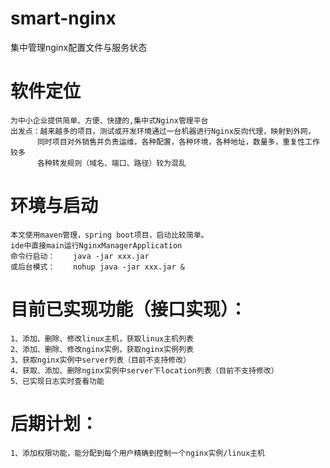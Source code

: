 # smart-nginx
集中管理nginx配置文件与服务状态



# 软件定位
    为中小企业提供简单、方便、快捷的,集中式Nginx管理平台
    出发点：越来越多的项目，测试或开发环境通过一台机器进行Nginx反向代理，映射到外网，
          同时项目对外销售并负责运维，各种配置，各种环境，各种地址，数量多，重复性工作较多
          各种转发规则（域名、端口、路径）较为混乱


# 环境与启动
    本文使用maven管理，spring boot项目，启动比较简单。
    ide中直接main运行NginxManagerApplication
    命令行启动：    java -jar xxx.jar
    或后台模式：    nohup java -jar xxx.jar &


# 目前已实现功能（接口实现）：
    1、添加、删除、修改linux主机，获取linux主机列表
    2、添加、删除、修改nginx实例，获取nginx实例列表
    3、获取nginx实例中server列表（目前不支持修改）
    4、获取、添加、删除nginx实例中server下location列表（目前不支持修改）
    5、已实现日志实时查看功能

# 后期计划：
    1、添加权限功能，能分配到每个用户精确到控制一个nginx实例/linux主机
    

